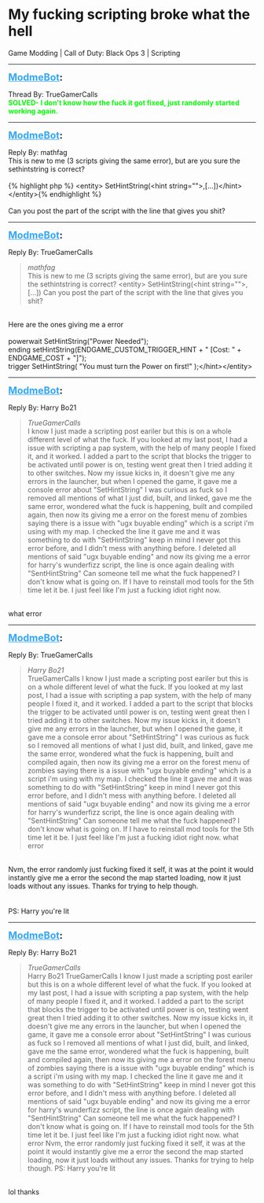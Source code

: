 # My fucking scripting broke what the hell
Game Modding | Call of Duty: Black Ops 3 | Scripting

---
<strong style="font-size: 1.4em;"><span style="text-decoration: underline;text-decoration-color: #34a7f9;"><span style="color:#34a7f9;">ModmeBot</span></span>:</strong>

<p>Thread By: TrueGamerCalls<br /><span style="color:#00ff00;"><strong>SOLVED- I don&#39;t know how the fuck it got fixed, just randomly started working again.</strong></span></p>

---
<strong style="font-size: 1.4em;"><span style="text-decoration: underline;text-decoration-color: #34a7f9;"><span style="color:#34a7f9;">ModmeBot</span></span>:</strong>

<p>Reply By: mathfag<br />This is new to me (3 scripts giving the same error), but are you sure the sethintstring is correct?<br /> <br />{% highlight php %}
&lt;entity&gt; SetHintString(&lt;hint string=""&gt;,[...])&lt;/hint&gt;&lt;/entity&gt;{% endhighlight %}
 <br /> <br />Can you post the part of the script with the line that gives you shit?</p>

---
<strong style="font-size: 1.4em;"><span style="text-decoration: underline;text-decoration-color: #34a7f9;"><span style="color:#34a7f9;">ModmeBot</span></span>:</strong>

<p>Reply By: TrueGamerCalls<br /><blockquote><em>mathfag</em><br />This is new to me (3 scripts giving the same error), but are you sure the sethintstring is correct?   &lt;entity&gt; SetHintString(&lt;hint string=&quot;&quot;&gt;,[...])     Can you post the part of the script with the line that gives you shit?</blockquote><br /> Here are the ones giving me a error<br /> <br />powerwait SetHintString(&quot;Power Needed&quot;);<br />ending setHintString(ENDGAME_CUSTOM_TRIGGER_HINT + &quot; [Cost: &quot; + ENDGAME_COST + &quot;]&quot;);<br />trigger SetHintString( &quot;You must turn the Power on first!&quot; );&lt;/hint&gt;&lt;/entity&gt;</p>

---
<strong style="font-size: 1.4em;"><span style="text-decoration: underline;text-decoration-color: #34a7f9;"><span style="color:#34a7f9;">ModmeBot</span></span>:</strong>

<p>Reply By: Harry Bo21<br /><blockquote><em>TrueGamerCalls</em><br />I know I just made a scripting post eariler but this is on a whole different level of what the fuck.   If you looked at my last post, I had a issue with scripting a pap system, with the help of many people I fixed it, and it worked. I added a part to the script that blocks the trigger to be activated until power is on, testing went great then I tried adding it to other switches.    Now my issue kicks in, it doesn&#39;t give me any errors in the launcher, but when I opened the game, it gave me a console error about &quot;SetHintString&quot; I was curious as fuck so I removed all mentions of what I just did, built, and linked, gave me the same error, wondered what the fuck is happening, built and compiled again, then now its giving me a error on the forest menu of zombies saying there is a issue with &quot;ugx buyable ending&quot; which is a script i&#39;m using with my map. I checked the line it gave me and it was something to do with &quot;SetHintString&quot; keep in mind I never got this error before, and I didn&#39;t mess with anything before. I deleted all mentions of said &quot;ugx buyable ending&quot; and now its giving me a error for harry&#39;s wunderfizz script, the line is once again dealing with &quot;SentHintString&quot;   Can someone tell me what the fuck happened? I don&#39;t know what is going on. If I have to reinstall mod tools for the 5th time let it be. I just feel like I&#39;m just a fucking idiot right now.</blockquote><br /> what error</p>

---
<strong style="font-size: 1.4em;"><span style="text-decoration: underline;text-decoration-color: #34a7f9;"><span style="color:#34a7f9;">ModmeBot</span></span>:</strong>

<p>Reply By: TrueGamerCalls<br /><blockquote><em>Harry Bo21</em><br />TrueGamerCalls I know I just made a scripting post eariler but this is on a whole different level of what the fuck.   If you looked at my last post, I had a issue with scripting a pap system, with the help of many people I fixed it, and it worked. I added a part to the script that blocks the trigger to be activated until power is on, testing went great then I tried adding it to other switches.    Now my issue kicks in, it doesn&#39;t give me any errors in the launcher, but when I opened the game, it gave me a console error about &quot;SetHintString&quot; I was curious as fuck so I removed all mentions of what I just did, built, and linked, gave me the same error, wondered what the fuck is happening, built and compiled again, then now its giving me a error on the forest menu of zombies saying there is a issue with &quot;ugx buyable ending&quot; which is a script i&#39;m using with my map. I checked the line it gave me and it was something to do with &quot;SetHintString&quot; keep in mind I never got this error before, and I didn&#39;t mess with anything before. I deleted all mentions of said &quot;ugx buyable ending&quot; and now its giving me a error for harry&#39;s wunderfizz script, the line is once again dealing with &quot;SentHintString&quot;   Can someone tell me what the fuck happened? I don&#39;t know what is going on. If I have to reinstall mod tools for the 5th time let it be. I just feel like I&#39;m just a fucking idiot right now.  what error</blockquote><br /> Nvm, the error randomly just fucking fixed it self, it was at the point it would instantly give me a error the second the map started loading, now it just loads without any issues. Thanks for trying to help though.<br /> <br /> <br />PS: Harry you&#39;re lit</p>

---
<strong style="font-size: 1.4em;"><span style="text-decoration: underline;text-decoration-color: #34a7f9;"><span style="color:#34a7f9;">ModmeBot</span></span>:</strong>

<p>Reply By: Harry Bo21<br /><blockquote><em>TrueGamerCalls</em><br />Harry Bo21 TrueGamerCalls I know I just made a scripting post eariler but this is on a whole different level of what the fuck.   If you looked at my last post, I had a issue with scripting a pap system, with the help of many people I fixed it, and it worked. I added a part to the script that blocks the trigger to be activated until power is on, testing went great then I tried adding it to other switches.    Now my issue kicks in, it doesn&#39;t give me any errors in the launcher, but when I opened the game, it gave me a console error about &quot;SetHintString&quot; I was curious as fuck so I removed all mentions of what I just did, built, and linked, gave me the same error, wondered what the fuck is happening, built and compiled again, then now its giving me a error on the forest menu of zombies saying there is a issue with &quot;ugx buyable ending&quot; which is a script i&#39;m using with my map. I checked the line it gave me and it was something to do with &quot;SetHintString&quot; keep in mind I never got this error before, and I didn&#39;t mess with anything before. I deleted all mentions of said &quot;ugx buyable ending&quot; and now its giving me a error for harry&#39;s wunderfizz script, the line is once again dealing with &quot;SentHintString&quot;   Can someone tell me what the fuck happened? I don&#39;t know what is going on. If I have to reinstall mod tools for the 5th time let it be. I just feel like I&#39;m just a fucking idiot right now.  what error  Nvm, the error randomly just fucking fixed it self, it was at the point it would instantly give me a error the second the map started loading, now it just loads without any issues. Thanks for trying to help though.     PS: Harry you&#39;re lit</blockquote><br /> lol thanks</p>
